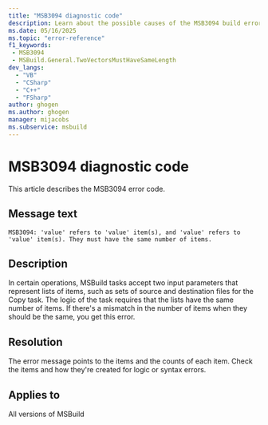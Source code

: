 ```yaml
---
title: "MSB3094 diagnostic code"
description: Learn about the possible causes of the MSB3094 build error, and get troubleshooting tips.
ms.date: 05/16/2025
ms.topic: "error-reference"
f1_keywords:
 - MSB3094
 - MSBuild.General.TwoVectorsMustHaveSameLength
dev_langs:
  - "VB"
  - "CSharp"
  - "C++"
  - "FSharp"
author: ghogen
ms.author: ghogen
manager: mijacobs
ms.subservice: msbuild
---
```


# MSB3094 diagnostic code

<!-- :::ErrorDefinitionDescription::: -->
<!-- :::editable-content name="introDescription"::: -->
This article describes the MSB3094 error code.
<!-- :::editable-content-end::: -->

## Message text

<!-- :::editable-content name="messageText"::: -->
`MSB3094: 'value' refers to 'value' item(s), and 'value' refers to 'value' item(s). They must have the same number of items.`
<!-- :::editable-content-end::: -->
<!-- MSB3094: "{2}" refers to {0} item(s), and "{3}" refers to {1} item(s). They must have the same number of items. -->

<!-- :::editable-content name="postOutputDescription"::: -->
<!--
{StrBegin="MSB3094: "}

{StrBegin="MSB3094: "}
-->
## Description

In certain operations, MSBuild tasks accept two input parameters that represent lists of items, such as sets of source and destination files for the Copy task. The logic of the task requires that the lists have the same number of items. If there's a mismatch in the number of items when they should be the same, you get this error.

## Resolution

The error message points to the items and the counts of each item. Check the items and how they're created for logic or syntax errors.

<!-- :::editable-content-end::: -->
<!-- :::ErrorDefinitionDescription-end::: -->

## Applies to

All versions of MSBuild
